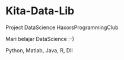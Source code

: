 # Kita-Data-Lib
Project DataScience HaxorsProgrammingClub

Mari belajar DataScience :-)

Python, Matlab, Java, R, Dll
